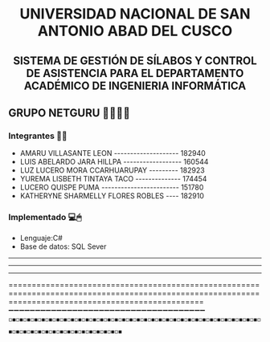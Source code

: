 <h1 align="center">UNIVERSIDAD NACIONAL DE SAN ANTONIO ABAD DEL CUSCO</h1>
<h2 align="center">SISTEMA DE GESTIÓN DE SÍLABOS Y CONTROL DE ASISTENCIA PARA EL DEPARTAMENTO ACADÉMICO DE INGENIERIA INFORMÁTICA</h2> 
<h2 align="left"> GRUPO NETGURU 👩‍💻👨‍💻</h2> 


<h3 align="left"> Integrantes 📄📌 </h2> 


- AMARU VILLASANTE LEON -------------------- 182940<br>
- LUIS ABELARDO JARA HILLPA ------------------ 160544<br>
- LUZ LUCERO MORA CCARHUARUPAY --------- 182923<br>
- YUREMA LISBETH TINTAYA TACO -------------- 174454<br>
- LUCERO QUISPE PUMA ------------------------ 151780<br>
- KATHERYNE SHARMELLY FLORES ROBLES ---- 182910<br>



<h3 align="left"> Implementado 💻🖱</h2>        
                                                 
- Lenguaje:C# 
-  Base de datos: SQL Sever
************************************************
************************************************
************************************************
======================================================================================================================================================
➖➖➖➖➖➖➖➖➖➖➖➖➖➖➖➖➖➖➖➖➖➖➖➖➖➖➖➖➖➖➖➖➖➖➖➖➖
◽◾◽◾◽◾◽◾◽◾◽◾◽◾◽◾◽◾◽◾◽◾◽◾◽◾◽◾◽◾◽◾◽◾◽◾◽◾◽◾◽◾◽◾◽◾◽◾◽◾◽◾◽◾◽◾◽◾◽◾◽◾◽◾◽◾◽◾◽◾◽◾◽◾◽◾◽◾◽◾◽◾◽◾◽◾◽◾◽◾◽◾◽◾◽◾◽◾◽◾

